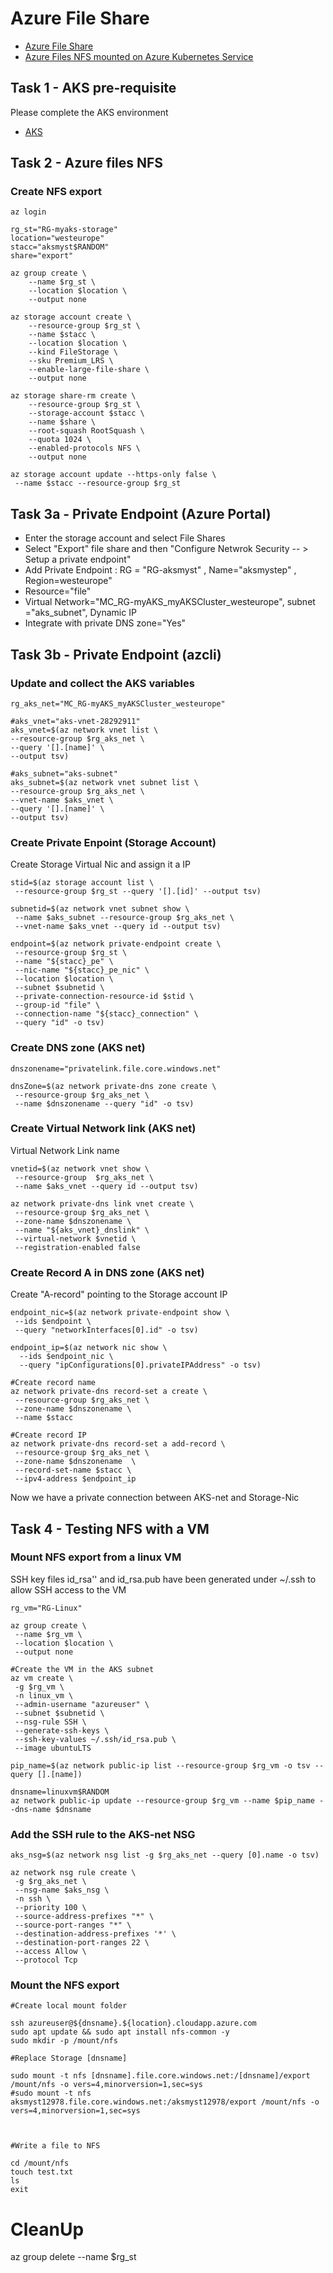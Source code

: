 # Azure File Share

- [Azure File Share](https://learn.microsoft.com/en-us/azure/storage/files/storage-files-quick-create-use-linux)
- [Azure Files NFS mounted on Azure Kubernetes Service](https://blog.nillsf.com/index.php/2021/01/11/azure-files-nfs-mounted-on-azure-kubernetes-service/)

## Task 1 - AKS pre-requisite

Please complete the AKS environment

- [AKS](https://github.com/YeffaDev/learn-kubernetes-brownbag/blob/master/lab/setup/04.AKS.md)

## Task 2 - Azure files NFS

### Create NFS export

```
az login

rg_st="RG-myaks-storage"
location="westeurope"
stacc="aksmyst$RANDOM"
share="export"

az group create \
    --name $rg_st \
    --location $location \
    --output none
    
az storage account create \
    --resource-group $rg_st \
    --name $stacc \
    --location $location \
    --kind FileStorage \
    --sku Premium_LRS \
    --enable-large-file-share \
    --output none
    
az storage share-rm create \
    --resource-group $rg_st \
    --storage-account $stacc \
    --name $share \
    --root-squash RootSquash \
    --quota 1024 \
    --enabled-protocols NFS \
    --output none
    
az storage account update --https-only false \
 --name $stacc --resource-group $rg_st
```

## Task 3a - Private Endpoint (Azure Portal)
 
 - Enter the storage account and select File Shares
 - Select "Export" file share and then "Configure Netwrok Security -- > Setup a private endpoint"
 - Add Private Endpoint : RG = "RG-aksmyst" , Name="aksmystep" , Region=westeurope"
 - Resource="file"
 - Virtual Network="MC_RG-myAKS_myAKSCluster_westeurope", subnet ="aks_subnet", Dynamic IP
 - Integrate with private DNS zone="Yes"
 
## Task 3b - Private Endpoint (azcli)
 
### Update and collect the AKS variables
 
```
rg_aks_net="MC_RG-myAKS_myAKSCluster_westeurope"

#aks_vnet="aks-vnet-28292911"
aks_vnet=$(az network vnet list \
--resource-group $rg_aks_net \
--query '[].[name]' \
--output tsv)

#aks_subnet="aks-subnet"
aks_subnet=$(az network vnet subnet list \
--resource-group $rg_aks_net \
--vnet-name $aks_vnet \
--query '[].[name]' \
--output tsv)
```

### Create Private Enpoint (Storage Account)

Create Storage Virtual Nic and assign it a IP
 
```
stid=$(az storage account list \
 --resource-group $rg_st --query '[].[id]' --output tsv)
 
subnetid=$(az network vnet subnet show \
 --name $aks_subnet --resource-group $rg_aks_net \
 --vnet-name $aks_vnet --query id --output tsv)
 
endpoint=$(az network private-endpoint create \
 --resource-group $rg_st \
 --name "${stacc}_pe" \
 --nic-name "${stacc}_pe_nic" \
 --location $location \
 --subnet $subnetid \
 --private-connection-resource-id $stid \
 --group-id "file" \
 --connection-name "${stacc}_connection" \
 --query "id" -o tsv)
```

### Create DNS zone (AKS net)

```
dnszonename="privatelink.file.core.windows.net"

dnsZone=$(az network private-dns zone create \
 --resource-group $rg_aks_net \
 --name $dnszonename --query "id" -o tsv)
```

### Create Virtual Network link (AKS net)

Virtual Network Link name

```
vnetid=$(az network vnet show \
 --resource-group  $rg_aks_net \
 --name $aks_vnet --query id --output tsv)

az network private-dns link vnet create \
 --resource-group $rg_aks_net \
 --zone-name $dnszonename \
 --name "${aks_vnet}_dnslink" \
 --virtual-network $vnetid \
 --registration-enabled false
```

### Create Record A in DNS zone (AKS net)

Create "A-record" pointing to the Storage account IP

```
endpoint_nic=$(az network private-endpoint show \
 --ids $endpoint \
 --query "networkInterfaces[0].id" -o tsv)

endpoint_ip=$(az network nic show \
  --ids $endpoint_nic \
  --query "ipConfigurations[0].privateIPAddress" -o tsv)

#Create record name
az network private-dns record-set a create \
 --resource-group $rg_aks_net \
 --zone-name $dnszonename \
 --name $stacc

#Create record IP
az network private-dns record-set a add-record \
 --resource-group $rg_aks_net \
 --zone-name $dnszonename  \
 --record-set-name $stacc \
 --ipv4-address $endpoint_ip
```

Now we have a private connection between AKS-net and Storage-Nic

## Task 4 - Testing NFS with a VM

### Mount NFS export from a linux VM

SSH key files id_rsa'' and id_rsa.pub have been generated under ~/.ssh to allow SSH access to the VM

```
rg_vm="RG-Linux"

az group create \
 --name $rg_vm \
 --location $location \
 --output none
 
#Create the VM in the AKS subnet
az vm create \
 -g $rg_vm \
 -n linux_vm \
 --admin-username "azureuser" \
 --subnet $subnetid \
 --nsg-rule SSH \
 --generate-ssh-keys \
 --ssh-key-values ~/.ssh/id_rsa.pub \
 --image ubuntuLTS
 
pip_name=$(az network public-ip list --resource-group $rg_vm -o tsv --query [].[name])
 
dnsname=linuxvm$RANDOM
az network public-ip update --resource-group $rg_vm --name $pip_name --dns-name $dnsname
```

### Add the SSH rule to the AKS-net NSG

```
aks_nsg=$(az network nsg list -g $rg_aks_net --query [0].name -o tsv)

az network nsg rule create \
 -g $rg_aks_net \
 --nsg-name $aks_nsg \
 -n ssh \
 --priority 100 \
 --source-address-prefixes "*" \
 --source-port-ranges "*" \
 --destination-address-prefixes '*' \
 --destination-port-ranges 22 \
 --access Allow \
 --protocol Tcp
```

### Mount the NFS export

```
#Create local mount folder

ssh azureuser@${dnsname}.${location}.cloudapp.azure.com
sudo apt update && sudo apt install nfs-common -y
sudo mkdir -p /mount/nfs

#Replace Storage [dnsname]

sudo mount -t nfs [dnsname].file.core.windows.net:/[dnsname]/export /mount/nfs -o vers=4,minorversion=1,sec=sys
#sudo mount -t nfs aksmyst12978.file.core.windows.net:/aksmyst12978/export /mount/nfs -o vers=4,minorversion=1,sec=sys



#Write a file to NFS

cd /mount/nfs
touch test.txt
ls
exit
```

# CleanUp
az group delete --name $rg_st

